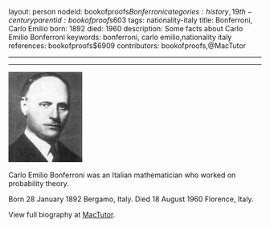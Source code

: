 layout: person
nodeid: bookofproofs$Bonferroni
categories: history,19th-century
parentid: bookofproofs$603
tags: nationality-italy
title: Bonferroni, Carlo Emilio
born: 1892
died: 1960
description: Some facts about Carlo Emilio Bonferroni
keywords: bonferroni, carlo emilio,nationality italy
references: bookofproofs$6909
contributors: bookofproofs,@MacTutor

---


---

![Bonferroni.jpg](https://github.com/bookofproofs/bookofproofs.github.io/blob/main/_sources/_assets/images/portraits/Bonferroni.jpg?raw=true)

Carlo Emilio Bonferroni was an Italian mathematician who worked on probability theory.

Born 28 January 1892 Bergamo, Italy. Died 18 August 1960 Florence, Italy.


View full biography at [MacTutor](https://mathshistory.st-andrews.ac.uk/Biographies/Bonferroni/).